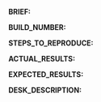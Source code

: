 **BRIEF:**

**BUILD_NUMBER:**

**STEPS_TO_REPRODUCE:**

**ACTUAL_RESULTS:**

**EXPECTED_RESULTS:**

**DESK_DESCRIPTION:**
